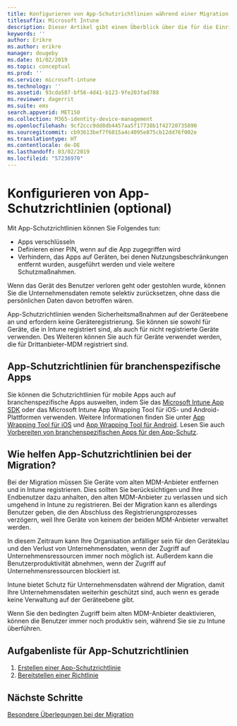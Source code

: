 ```yaml
---
title: Konfigurieren von App-Schutzrichtlinien während einer Migration von Intune
titlesuffix: Microsoft Intune
description: Dieser Artikel gibt einen Überblick über die für die Einrichtung der App-Schutzrichtlinien notwendigen Schritte während einer Migration zu Microsoft Intune.
keywords: ''
author: Erikre
ms.author: erikre
manager: dougeby
ms.date: 01/02/2019
ms.topic: conceptual
ms.prod: ''
ms.service: microsoft-intune
ms.technology: ''
ms.assetid: 93cda587-bf56-4d41-b123-9fe203fad788
ms.reviewer: dagerrit
ms.suite: ems
search.appverid: MET150
ms.collection: M365-identity-device-management
ms.openlocfilehash: 9cf2ccc9dd8db4457aa5f17738b1f42720735890
ms.sourcegitcommit: cb93613bef7f6015a4c4095e875cb12dd76f002e
ms.translationtype: HT
ms.contentlocale: de-DE
ms.lasthandoff: 03/02/2019
ms.locfileid: "57236970"
---
```

# <a name="configure-app-protection-policies-optional"></a>Konfigurieren von App-Schutzrichtlinien (optional)


Mit App-Schutzrichtlinien können Sie Folgendes tun:
* Apps verschlüsseln
* Definieren einer PIN, wenn auf die App zugegriffen wird
* Verhindern, das Apps auf Geräten, bei denen Nutzungsbeschränkungen entfernt wurden, ausgeführt werden und viele weitere Schutzmaßnahmen.

Wenn das Gerät des Benutzer verloren geht oder gestohlen wurde, können Sie die Unternehmensdaten remote selektiv zurücksetzen, ohne dass die persönlichen Daten davon betroffen wären.

App-Schutzrichtlinien wenden Sicherheitsmaßnahmen auf der Geräteebene an und erfordern keine Geräteregistrierung. Sie können sie sowohl für Geräte, die in Intune registriert sind, als auch für nicht registrierte Geräte verwenden. Des Weiteren können Sie auch für Geräte verwendet werden, die für Drittanbieter-MDM registriert sind.

## <a name="app-protection-policies-with-lob-apps"></a>App-Schutzrichtlinien für branchenspezifische Apps

Sie können die Schutzrichtlinien für mobile Apps auch auf branchenspezifische Apps ausweiten, indem Sie das [Microsoft Intune App SDK](app-sdk-get-started.md) oder das Microsoft Intune App Wrapping Tool für iOS- und Android-Plattformen verwenden. Weitere Informationen finden Sie unter [App Wrapping Tool für iOS](app-wrapper-prepare-ios.md) und [App Wrapping Tool für Android](app-wrapper-prepare-android.md). Lesen Sie auch [Vorbereiten von branchenspezifischen Apps für den App-Schutz](apps-prepare-mobile-application-management.md).

## <a name="how-do-app-protection-policies-help-during-migration"></a>Wie helfen App-Schutzrichtlinien bei der Migration?

Bei der Migration müssen Sie Geräte vom alten MDM-Anbieter entfernen und in Intune registrieren. Dies sollten Sie berücksichtigen und Ihre Endbenutzer dazu anhalten, den alten MDM-Anbieter zu verlassen und sich umgehend in Intune zu registrieren. Bei der Migration kann es allerdings Benutzer geben, die den Abschluss des Registrierungsprozesses verzögern, weil Ihre Geräte von keinem der beiden MDM-Anbieter verwaltet werden.

In diesem Zeitraum kann Ihre Organisation anfälliger sein für den Geräteklau und den Verlust von Unternehmensdaten, wenn der Zugriff auf Unternehmensressourcen immer noch möglich ist. Außerdem kann die Benutzerproduktivität abnehmen, wenn der Zugriff auf Unternehmensressourcen blockiert ist.

Intune bietet Schutz für Unternehmensdaten während der Migration, damit Ihre Unternehmensdaten weiterhin geschützt sind, auch wenn es gerade keine Verwaltung auf der Geräteebene gibt.

Wenn Sie den bedingten Zugriff beim alten MDM-Anbieter deaktivieren, können die Benutzer immer noch produktiv sein, während Sie sie zu Intune überführen.

## <a name="task-list-for-app-protection-policies"></a>Aufgabenliste für App-Schutzrichtlinien

1. [Erstellen einer App-Schutzrichtlinie](app-protection-policies.md#create-an-app-protection-policy)
2. [Bereitstellen einer Richtlinie](app-protection-policies.md#deploy-a-policy-to-users)


## <a name="next-steps"></a>Nächste Schritte

[Besondere Überlegungen bei der Migration](migration-guide-considerations.md)
